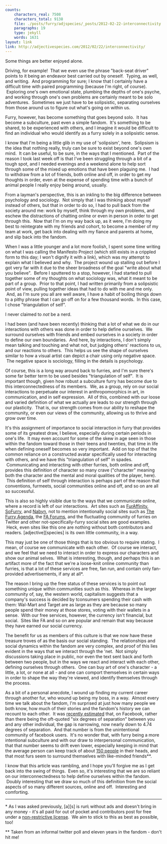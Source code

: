 ```yaml
---
counts:
    characters_real: 7508
    characters_total: 9138
    file: ./posts/furry/adjspecies/_posts/2012-02-22-interconnectivity.markdown
    paragraphs: 19
    type: jekyll
    words: 1631
layout: link
link: http://adjectivespecies.com/2012/02/22/interconnectivity/
---
```


Some things are better enjoyed alone.

Driving, for example!  That we even use the phrase "back-seat driver" points to
it being an endeavor best carried out by oneself.  Typing, as well, and writing.
 And programming for sure; I know that I certainly have a difficult time with
paired programming (because I'm right, of course).  Exploring one's own
emotional state, plumbing the depths of one's psyche, and working through one's
own problems are certainly meant to be solo adventures.  Sometimes we just have
to be solipsistic, separating ourselves from those around us to figure out
what's going on within us.

Furry, however, has become something that goes beyond solo.  It has become a
subculture, past even a simple fandom.  It's something to be shared, to be
experienced with others, and I imagine it would be difficult to find an
individual who would identify as a furry solely in a solipsistic sense.
<!--more-->

I know that I'm being a little glib in my use of 'solipsism', here.  Solipsism
is the idea that nothing really, truly can be sure to exist beyond one's own
mind.  It can be useful, to be sure, in the ways that I mentioned.  Part of the
reason I took last week off is that I've been struggling through a bit of a
tough spot, and I needed evenings and a weekend alone to help sort through some
of the mixed up emotions that have been plaguing me.  I had to withdraw from a
lot of friends, both online and off, in order to get my thoughts in order, even
at the expense of spending time with a bunch of animal people I really enjoy
being around, usually.

From a layman's perspective, this is an inkling to the big difference between
psychology and sociology.  Not simply that I was thinking about myself instead
of others, but that in order to do so, I had to pull back from the society
around me: work by myself, think through my own problems, and eschew the
distractions of chatting online or even in person in order to get through this.
 Now that I'm on my way back up, as it were, I'm doing my best to reintegrate
with my friends and cohort, to become a member of my team at work, get back into
dealing with my fiance and parents at home, and slip back into the fandom.

When I was a little younger and a lot more foolish, I spent some time writing on
what I was calling the Manifesto Project (which still exists in a crippled form
to this day; I won't dignify it with a link), which was my attempt to explain
what I believed and why.  The project wound up stalling out before I got very
far with it due to the sheer broadness of the goal "write about what you
believe".  Before I sputtered to a stop, however, I had started to pull together
some of my thoughts on what sociology was, what it meant to be part of a group.
 Prior to that point, I had written primarily from a solipsistic point of view,
pulling together ideas that had to do with me and me only.  And, as I'm sure you
all are well aware, I have a habit of boiling things down to a pithy phrase that
I can go off on for a few thousand words.  In this case, I chose "triangulation
of self".

I never claimed to *not* be a nerd.

I had been (and have been recently) thinking that a lot of what we do in our
interactions with others was done in order to help define ourselves.  We
surround ourselves with friends and embed ourselves in a society in order to
define our own boundaries.  And here, by interactions, I don't simply mean
talking and touching and what not, but judging others' reactions to us, and our
reactions to others.  This helps us see the shape of ourselves similar to how a
visual artist can depict a chair using only negative space.  The negative space
is sociology, filling in the details is psychology.

Of course, this is a long way around back to furries, and I'm sure there's some
far better term to be used besides "triangulation of self".  It is important
though, given how robust a subculture furry has become due to this
interconnectedness of its members.  We, as a group, rely on our social
interactions to perpetuate our interest in anthropomorphics in art, in
communication, and in self expression.  All of this, combined with our loose and
varied definition of what we actually are leads to our strength through our
plasticity.  That is, our strength comes from our ability to reshape the
community, or even our views of the community, allowing us to thrive and grow
over time.

It's this assignment of importance to social interaction in furry that provides
some of its greatest draw, I believe, especially during certain periods in one's
life.  It may even account for some of the skew in age seen in those within the
fandom toward those in their teens and twenties, that time in life when defining
oneself becomes so very important.  Add on top of that the common reliance on a
constructed avatar specifically used for interacting with others, and we have
this "triangulation of self" in spades.  Communicating and interacting with
other furries, both online and off, provides this definition of character so
many crave ("character" meaning both the character and the mental and moral
qualities of the player, here).  This definition of self through interaction is
perhaps part of the reason that conventions, furmeets, social communities online
and off, and so on are all so successful.

This is also so highly visible due to the ways that we communicate online, where
a record is left of our interactions.  Art sites such as
[FurAffinity](http://furaffinity.net), [SoFurry](http://sofurry.com), and
[Nabyn](http://nabyn.com), not to mention intentionally
social sites such as [The Furry Agenda](http://www.furryagenda.com), the [FA
Forums](http://forums.furaffinity.net/), and the fluctuating community of
furries on Twitter and other not-specifically-furry social sites are good
examples.  Heck, even sites like this one are nothing without both contributors
and readers.  \[adjective\]\[species\] is its own little community, in a way.

This may just be one of those things that is too obvious to require stating.  I
mean, of course we communicate with each other.  Of course we interact, and we
feel that we need to interact in order to express our characters and show our
animal selves.  What is interesting, though, and perhaps this is an artifact
more of the fact that we're a loose-knit online community than furries, is that
a lot of these services are free, fan run, and contain only fan-provided
advertisements, if any at all\*.

The reason I bring up the free status of these services is to point out
something unique within communities such as this.  Whereas in the larger
community of, say, the western world, capitalism suggests that a company's
success is decided by tconsumers spending their cash with them: Wal-Mart and
Target are as large as they are because so many people spend their money at
those stores, voting with their wallets in a sense.  With our free services,
however, the currency isn't financial, but social.  Sites like FA and so on are
popular and remain that way because they have earned our social currency.

The benefit for us as members of this culture is that we now have these treasure
troves of as the basis our social standing.  The relationships and social
dynamics within the fandom are very complex, and proof of this lies evident in
the ways that we interact through the 'net.  Not simply discussions taking place
in public, nor even the text sent back and forth between two people, but in the
ways we react and interact with each other, defining ourselves through others.
 One can buy art of one's character - a little, a lot, or none at all - and one
can comport themselves in certain ways in order to shape the way they're viewed,
and identify themselves through the process.

As a bit of a personal anecdote, I wound up finding my current career through
another fur, who wound up being my boss, in a way.  Almost every time we talk
about the fandom, I'm surprised at just how many people we both know, how much
of their stories and the fandom's history we can recount to each other.  It was
[recently
estimated](http://flowingdata.com/2011/11/30/four-degrees-of-separation/) that,
on Facebook, rather than there being the oft-quoted "six degrees of separation"
between you and any other individual, the gap is narrowing, now nearly down to
4.74 degrees of separation.   And that number is from the unintentional
community of facebook users.  It's no wonder that, with furry being a more
intentional subculture and with our draw to interpersonal communication, that
that number seems to drift even lower, especially keeping in mind that the
average person can keep track of about [150
people](http://www.cracked.com/article_14990_what-monkeysphere.html) in their
heads, and that most furs seem to surround themselves with like-minded
friends\*\*.

I know that this article was rambling, and I hope you'll forgive me as I get
back into the swing of things.  Even so, it's interesting that we are so reliant
on our interconnectedness to help define ourselves within the fandom.  Doubly
interesting that we draw so much of this definition from the social aspects of
so many different sources, online and off.  Interesting and comforting.

-----

\* As I was asked previously, \[a\]\[s\] is run\ without ads and doesn't bring
in any money - it's all paid for out of pocket and contributors post for free
under a [non-restrictive
license](http://creativecommons.org/licenses/by-nc-sa/3.0/).  We aim to stick to
this as best as possible, too!

\*\* Taken from an informal twitter poll and eleven years in the fandom - don't
hit me!
